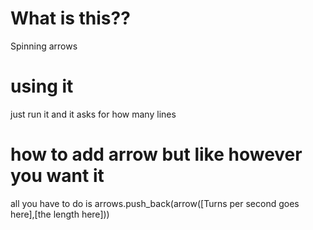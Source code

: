 # What is this??
Spinning arrows

# using it
just run it and it asks for how many lines


# how to add arrow but like however you want it
all you have to do is arrows.push_back(arrow([Turns per second goes here],[the length here]))
